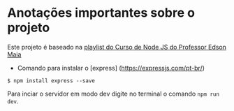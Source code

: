 # Anotações importantes sobre o projeto

Este projeto é baseado na [playlist do Curso de Node JS do Professor Edson Maia](
https://youtube.com/playlist?list=PLnex8IkmReXwCyR-cGkyy8tCVAW7fGZow&si=JnwFTgTWPMpktDGM)

* Comando para instalar o [express] (https://expressjs.com/pt-br/)

`$ npm install express --save`

Para inciar o servidor em modo dev digite no terminal o comando `npm run dev`.
